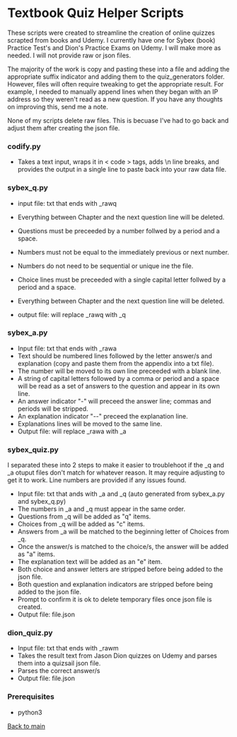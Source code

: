 # Textbook Quiz Helper Scripts

These scripts were created to streamline the creation of online quizzes scrapted from books and Udemy. I currently have one for Sybex (book) Practice Test's and Dion's Practice Exams on Udemy. I will make more as needed. I will not provide raw or json files. 

The majority of the work is copy and pasting these into a file and adding the appropriate suffix indicator and adding them to the quiz_generators folder. However, files will often require tweaking to get the appropriate result. For example, I needed to manually append lines when they began with an IP address so they weren't read as a new question. If you have any thoughts on improving this, send me a note. 

None of my scripts delete raw files. This is becuase I've had to go back and adjust them after creating the json file. 

### codify.py
* Takes a text input, wraps it in < code > tags, adds \n line breaks, and provides the output in a single line to paste back into your raw data file. 

### sybex_q.py

* input file: txt that ends with _rawq
* Everything between Chapter and the next question line will be deleted. 
* Questions must be preceeded by a number follwed by a period and a space. 
* Numbers must not be equal to the immediately previous or next number. 
* Numbers do not need to be sequential or unique ine the file. 

* Choice lines must be preceeded with a single capital letter follwed by a period and a space. 
* Everything between Chapter and the next question line will be deleted. 
* output file: will replace _rawq with _q

### sybex_a.py

* Input file: txt that ends with _rawa  
* Text should be numbered lines followed by the letter answer/s and explanation (copy and paste them from the appendix into a txt file). 
* The number will be moved to its own line preceeded with a blank line. 
* A string of capital letters followed by a comma or period and a space will be read as a set of answers to the question and appear in its own line. 
* An answer indicator "-" will preceed the answer line; commas and periods will be stripped.
* An explanation indicator "--" preceed the explanation line.
* Explanations lines will be moved to the same line.
* Output file: will replace _rawa with _a

### sybex_quiz.py

I separated these into 2 steps to make it easier to troublehoot if the _q and _a otuput files don't match for whatever reason. It may require adjusting to get it to work. Line numbers are provided if any issues found. 

* Input file: txt that ands with _a and _q (auto generated from sybex_a.py and sybex_q.py)
* The numbers in _a and _q must appear in the same order. 
* Questions from _q will be added as "q" items.
* Choices from _q will be added as "c" items.
* Answers from _a will be matched to the beginning letter of Choices from _q.
* Once the answer/s is matched to the choice/s, the answer will be added as "a" items.
* The explanation text will be added as an "e" item. 
* Both choice and answer letters are stripped before being added to the json file. 
* Both question and explanation indicators are stripped before being added to the json file. 
* Prompt to confirm it is ok to delete temporary files once json file is created. 
* Output file: file.json

### dion_quiz.py

* Input file: txt that ends with _rawm
* Takes the result text from Jason Dion quizzes on Udemy and parses them into a quizsail json file. 
* Parses the correct answer/s
* Output file: file.json

### Prerequisites

* python3

[Back to main](https://github.com/lfost42/quizsail2)